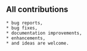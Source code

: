 ## All contributions   
```
* bug reports,
* bug fixes,
* documentation improvements,
* enhancements,
* and ideas are welcome.
